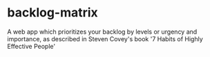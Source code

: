 # backlog-matrix
A web app which prioritizes your backlog by levels or urgency and importance, as described in Steven Covey's book '7 Habits of Highly Effective People'
